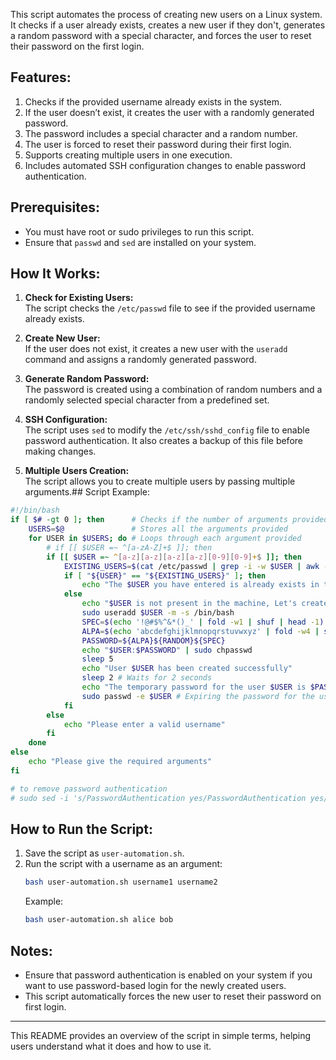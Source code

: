 This script automates the process of creating new users on a Linux system. It checks if a user already exists, creates a new user if they don't, generates a random password with a special character, and forces the user to reset their password on the first login.

## Features:
1. Checks if the provided username already exists in the system.
2. If the user doesn’t exist, it creates the user with a randomly generated password.
3. The password includes a special character and a random number.
4. The user is forced to reset their password during their first login.
5. Supports creating multiple users in one execution.
6. Includes automated SSH configuration changes to enable password authentication.

## Prerequisites:
- You must have root or sudo privileges to run this script.
- Ensure that `passwd` and `sed` are installed on your system.

## How It Works:
1. **Check for Existing Users:**  
   The script checks the `/etc/passwd` file to see if the provided username already exists.
   
2. **Create New User:**  
   If the user does not exist, it creates a new user with the `useradd` command and assigns a randomly generated password.
   
3. **Generate Random Password:**  
   The password is created using a combination of random numbers and a randomly selected special character from a predefined set.
   
4. **SSH Configuration:**  
   The script uses `sed` to modify the `/etc/ssh/sshd_config` file to enable password authentication. It also creates a backup of this file before making changes.
   
5. **Multiple Users Creation:**  
   The script allows you to create multiple users by passing multiple arguments.## Script Example:

```bash
#!/bin/bash
if [ $# -gt 0 ]; then      # Checks if the number of arguments provided is greater than 0
    USERS=$@               # Stores all the arguments provided
    for USER in $USERS; do # Loops through each argument provided
        # if [[ $USER =~ ^[a-zA-Z]+$ ]]; then                                                # Checks if the argument provided is a valid username
        if [[ $USER =~ ^[a-z][a-z][a-z][a-z][0-9][0-9]+$ ]]; then
            EXISTING_USERS=$(cat /etc/passwd | grep -i -w $USER | awk -F ":" '{print $1}') # Stores the existing users in the machine & checks if the user provided is already present in the machine
            if [ "${USER}" == "${EXISTING_USERS}" ]; then                                  # Checks if the user provided is already present in the machine
                echo "The $USER you have entered is already exists in the machine, Please enter a new user"
            else
                echo "$USER is not present in the machine, Let's create a new user"
                sudo useradd $USER -m -s /bin/bash                                    # Creates a new user with the provided username and shell
                SPEC=$(echo '!@#$%^&*()_' | fold -w1 | shuf | head -1)                # Generates a random special character
                ALPA=$(echo 'abcdefghijklmnopqrstuvwxyz' | fold -w4 | shuf | head -1) # Generates a random alphabet
                PASSWORD=${ALPA}${RANDOM}${SPEC}                                      # Generates a random password
                echo "$USER:$PASSWORD" | sudo chpasswd                                # sets the password for the user created above and user has to change the password
                sleep 5                                                               # Waits for 5 seconds
                echo "User $USER has been created successfully"
                sleep 2 # Waits for 2 seconds
                echo "The temporary password for the user $USER is $PASSWORD"
                sudo passwd -e $USER # Expiring the password for the user
            fi
        else
            echo "Please enter a valid username"
        fi
    done
else
    echo "Please give the required arguments"
fi

# to remove password authentication
# sudo sed -i 's/PasswordAuthentication yes/PasswordAuthentication yes/g' /etc/ssh/sshd_config

```

## How to Run the Script:
1. Save the script as `user-automation.sh`.
2. Run the script with a username as an argument:
   ```bash
   bash user-automation.sh username1 username2
   ```
   Example:
   ```bash
   bash user-automation.sh alice bob
   ```

## Notes:
- Ensure that password authentication is enabled on your system if you want to use password-based login for the newly created users.
- This script automatically forces the new user to reset their password on first login.

---

This README provides an overview of the script in simple terms, helping users understand what it does and how to use it.
